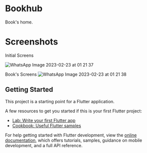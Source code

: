 # Bookhub

Book's home.

# Screenshots

Initial Screens

![WhatsApp Image 2023-02-23 at 01 21 37](https://user-images.githubusercontent.com/92632170/220743590-88b019c1-678a-44ec-a3e6-adaf6e7b8d01.jpg)

Book's Screens
![WhatsApp Image 2023-02-23 at 01 21 38](https://user-images.githubusercontent.com/92632170/220743619-afd5df9f-ea7e-4934-a062-34598a6a4207.jpg)


## Getting Started

This project is a starting point for a Flutter application.

A few resources to get you started if this is your first Flutter project:

- [Lab: Write your first Flutter app](https://docs.flutter.dev/get-started/codelab)
- [Cookbook: Useful Flutter samples](https://docs.flutter.dev/cookbook)

For help getting started with Flutter development, view the
[online documentation](https://docs.flutter.dev/), which offers tutorials,
samples, guidance on mobile development, and a full API reference.
